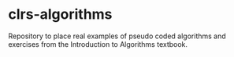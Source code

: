 # clrs-algorithms
Repository to place real examples of pseudo coded algorithms and exercises from the Introduction to Algorithms textbook.
